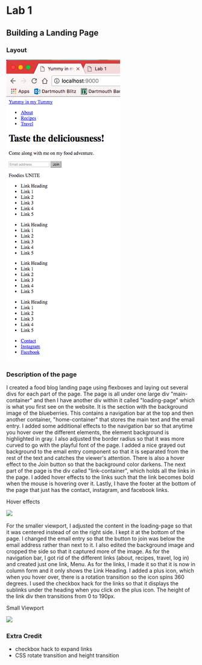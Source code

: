 # Lab 1
## Building a Landing Page

### Layout
![](layout.png)

### Description of the page
I created a food blog landing page using flexboxes and laying out several divs for each part of the page. The page is all under one large div "main-container" and then I have another div within it called "loading-page" which is what you first see on the website. It is the section with the background image of the blueberries. This contains a navigation bar at the top and then another container, "home-container" that stores the main text and the email entry. I added some additional effects to the navigation bar so that anytime you hover over the different elements, the element background is highlighted in gray. I also adjusted the border radius so that it was more curved to go with the playful font of the page. I added a nice grayed out background to the email entry component so that it is separated from the rest of the text and catches the viewer's attention. There is also a hover effect to the Join button so that the background color darkens. The next part of the page is the div called "link-container", which holds all the links in the page. I added hover effects to the links such that the link becomes bold when the mouse is hovering over it. Lastly, I have the footer at the bottom of the page that just has the contact, instagram, and facebook links.

Hover effects

![](hover-effects.gif)

For the smaller viewport, I adjusted the content in the loading-page so that it was centered instead of on the right side. I kept it at the bottom of the page. I changed the email entry so that the button to join was below the email address rather than next to it. I also edited the background image and cropped the side so that it captured more of the image. As for the navigation bar, I got rid of the different links (about, recipes, travel, log in) and created just one link, Menu. As for the links, I made it so that it is now in column form and it only shows the Link Heading. I added a plus icon, which when you hover over, there is a rotation transition so the icon spins 360 degrees. I used the checkbox hack for the links so that it displays the sublinks under the heading when you click on the plus icon. The height of the link div then transitions from 0 to 190px.

Small Viewport

![](small-screen.gif)

### Extra Credit
  * checkbox hack to expand links
  * CSS rotate transition and height transition

